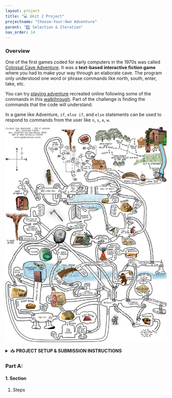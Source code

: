 ```yaml
---
layout: project
title: "💻 Unit 2 Project"
projectname: "Choose-Your-Own Adventure"
parent: "2️⃣ Selection & Iteration"
nav_order: 14
---
```



### Overview

One of the first games coded for early computers in the 1970s was called [Colossal Cave Adventure](https://en.wikipedia.org/wiki/Colossal_Cave_Adventure). It was a **text-based interactive fiction game** where you had to make your way through an elaborate cave. The program only understood one word or phrase commands like north, south, enter, take, etc. 

You can try [playing adventure](http://www.web-adventures.org/cgi-bin/webfrotz?s=Adventure) recreated online following some of the commands in this [walkthrough](https://adventuregamers.com/walkthrough/full/colossal-cave). Part of the challenge is finding the commands that the code will understand.

In a game like Adventure, `if`, `else if`, and `else` statements can be used to respond to commands from the user like `n`, `s`, `e`, `w`.

![image](Figures/adventure.jpg)

<html>
<details>
<summary>📥 <strong class="text-green-200">PROJECT SETUP & SUBMISSION INSTRUCTIONS</strong></summary>
  
<div class="setup" markdown="block">

1. Go to the `CS2 Unit 2 Project` assignment on **Blackbaud** and follow the provided **GitHub Classroom** link.
  > 📁 Clicking the link generates a **private repository** for your project with the appropriate starter code. Note that **projects** are stored within the [BWL-CS Organization](https://github.com/BWL-CS), so you _cannot_ access it from the "Your Repositories" page!
2. Open the repository in a **Codespace** whenever you spend time working on the program, in class or at home. 
  > ⚠️ Always remember to `commit changes` after every coding session!
3. When your project is complete, **submit the link to your repository** in the `CS2 Unit 2 Project` assignment on Blackbaud.

</div>

</details>
</html>

### Part A: 

#### 1. Section
<div class="task" markdown="block">

1. Steps

</div> 

<!--

### Instructions & Requirements

Copy in the **starter code** below and run the program. This is a very simple adventure game that lets the user move in 4 different directions. Right now, it only lets the user move north.
```java
import java.util.Scanner;
public class Main {
  public static void main(String[] args) {
    Scanner scan = new Scanner(System.in);

    // SCENARIO #1
    System.out.println("\n\n You are on an island surrounded by water.\n There is a path to the woods to the NORTH, the sea to the SOUTH, and a beach shack to the EAST. \n Which way do you want to go (n,e,s,w)?");
    String command = scan.nextLine();
    if (command.equals("n")) {
        System.out.println("You enter the forest and hear some rustling. \nThere may be tigers here or maybe it's just monkeys.");
    }
    // Add else-ifs for s, e, w, and an else for any other input. Be creative!
    
  }
}
```

<div class="task" markdown="block">

1. Add in `else if` statements to go in the directions of `"s"` for south, `"e"` for east, `"w"` for west, and an `else` statement that says "You can't go in that direction". Be creative and come up with different situations in each direction!
3. How many **test-cases** are needed to _test all branches_ of your code at this point? 💬 Write your answer in a `//comment`, and try out your test-cases.
4. Next, come up with a **unique location** for your adventure and replace the deserted island theme with scenarios for your location.
> * Your adventure could be set anywhere – a place you are familiar with (like BWL or Manhattan), a place you'd like to visit, or even a fantasy/fictional world.
> * 📝 **PLAN & DRAW OUT YOUR MAP** on paper before coding!!! 
6. Expand the gameplay by adding more branches (**nesting** conditional blocks).
> * You do not need to keep the commands as `n`, `s`, `e`, `w` every time. Just make sure you tell the user what the options are!
> * Don't forget to take **input** (`scan.nextLine()`) for the user's command before your next conditional block.
> * Follow your map (or flowchart) as you write code for the paths you designed.

</div> 

### Extension

{:.highlight}
Turn your **text-based** adventure into a visual one with a **GUI** (Graphical User Interface)! See my `Java Swing` demo: [GitHub Swing GUI](https://github.com/katerinanavab/JavaGUI-Demo)

-->
